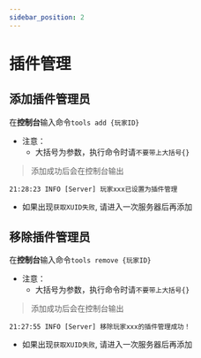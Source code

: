 ```yaml
---
sidebar_position: 2
---
```


# 插件管理

## 添加插件管理员

在**控制台**输入命令`tools add {玩家ID}`  

- 注意：
  - 大括号为参数，执行命令时请`不要带上大括号{}`

> 添加成功后会在控制台输出

```log
21:28:23 INFO [Server] 玩家xxx已设置为插件管理
```

- 如果出现`获取XUID失败`, 请进入一次服务器后再添加

## 移除插件管理员

在**控制台**输入命令`tools remove {玩家ID}`

- 注意：
  - 大括号为参数，执行命令时请`不要带上大括号{}`

> 添加成功后会在控制台输出

```log
21:27:55 INFO [Server] 移除玩家xxx的插件管理成功！
```

- 如果出现`获取XUID失败`, 请进入一次服务器后再添加
